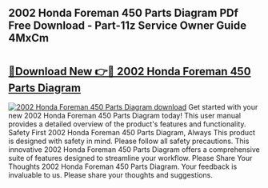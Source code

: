 ## 2002 Honda Foreman 450 Parts Diagram PDf Free Download - Part-11z Service Owner Guide 4MxCm

# <h2><a href="http://dfovf1.blite.top/?on=2002+Honda+Foreman+450+Parts+Diagram">🔗Download New 👉🔴 2002 Honda Foreman 450 Parts Diagram</a></h2>

[![2002 Honda Foreman 450 Parts Diagram download](https://i.imgur.com/lujVjoI.png)](http://dfovf1.blite.top/?on=2002+Honda+Foreman+450+Parts+Diagram)
Get started with your new 2002 Honda Foreman 450 Parts Diagram today! This user manual provides a detailed overview of the product's features and functionality. Safety First 2002 Honda Foreman 450 Parts Diagram, Always This product is designed with safety in mind. Please follow all safety precautions. This innovative 2002 Honda Foreman 450 Parts Diagram offers a comprehensive suite of features designed to streamline your workflow. Please Share Your Thoughts 2002 Honda Foreman 450 Parts Diagram. Your feedback is invaluable to us. Please share your thoughts and suggestions.
